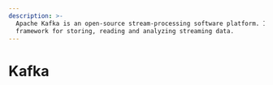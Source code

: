 ```yaml
---
description: >-
  Apache Kafka is an open-source stream-processing software platform. It is a
  framework for storing, reading and analyzing streaming data.
---
```


# Kafka

